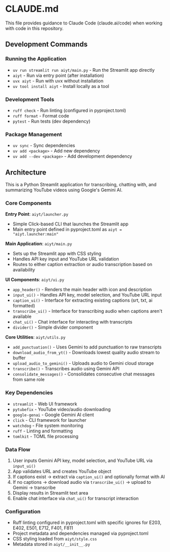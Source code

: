 # CLAUDE.md

This file provides guidance to Claude Code (claude.ai/code) when working with code in this repository.

## Development Commands

### Running the Application
- `uv run streamlit run aiyt/main.py` - Run the Streamlit app directly
- `aiyt` - Run via entry point (after installation)
- `uvx aiyt` - Run with uvx without installation
- `uv tool install aiyt` - Install locally as a tool

### Development Tools
- `ruff check` - Run linting (configured in pyproject.toml)
- `ruff format` - Format code
- `pytest` - Run tests (dev dependency)

### Package Management
- `uv sync` - Sync dependencies
- `uv add <package>` - Add new dependency
- `uv add --dev <package>` - Add development dependency

## Architecture

This is a Python Streamlit application for transcribing, chatting with, and summarizing YouTube videos using Google's Gemini AI.

### Core Components

**Entry Point**: `aiyt/launcher.py`
- Simple Click-based CLI that launches the Streamlit app
- Main entry point defined in pyproject.toml as `aiyt = "aiyt.launcher:main"`

**Main Application**: `aiyt/main.py`
- Sets up the Streamlit app with CSS styling
- Handles API key input and YouTube URL validation
- Routes to either caption extraction or audio transcription based on availability

**UI Components**: `aiyt/ui.py`
- `app_header()` - Renders the main header with icon and description
- `input_ui()` - Handles API key, model selection, and YouTube URL input
- `caption_ui()` - Interface for extracting existing captions (srt, txt, ai formatted)
- `transcribe_ui()` - Interface for transcribing audio when captions aren't available
- `chat_ui()` - Chat interface for interacting with transcripts
- `divider()` - Simple divider component

**Core Utilities**: `aiyt/utils.py`
- `add_punctuation()` - Uses Gemini to add punctuation to raw transcripts
- `download_audio_from_yt()` - Downloads lowest quality audio stream to buffer
- `upload_audio_to_gemini()` - Uploads audio to Gemini cloud storage
- `transcribe()` - Transcribes audio using Gemini API
- `consolidate_messages()` - Consolidates consecutive chat messages from same role

### Key Dependencies
- `streamlit` - Web UI framework
- `pytubefix` - YouTube video/audio downloading
- `google-genai` - Google Gemini AI client
- `click` - CLI framework for launcher
- `watchdog` - File system monitoring
- `ruff` - Linting and formatting
- `tomlkit` - TOML file processing

### Data Flow
1. User inputs Gemini API key, model selection, and YouTube URL via `input_ui()`
2. App validates URL and creates YouTube object
3. If captions exist → extract via `caption_ui()` and optionally format with AI
4. If no captions → download audio via `transcribe_ui()` → upload to Gemini → transcribe
5. Display results in Streamlit text area
6. Enable chat interface via `chat_ui()` for transcript interaction

### Configuration
- Ruff linting configured in pyproject.toml with specific ignores for E203, E402, E501, E712, F401, F811
- Project metadata and dependencies managed via pyproject.toml
- CSS styling loaded from `aiyt/style.css`
- Metadata stored in `aiyt/__init__.py`